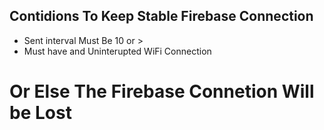 ## Contidions To Keep Stable Firebase Connection
- Sent interval Must Be 10 or >
- Must have and Uninterupted WiFi Connection 

# Or Else The Firebase Connetion Will be Lost